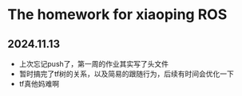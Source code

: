 # The homework for xiaoping ROS

## 2024.11.13
+ 上次忘记push了，第一周的作业其实写了头文件
+ 暂时搞完了tf树的关系，以及简易的跟随行为，后续有时间会优化一下
+ tf真他妈难啊
